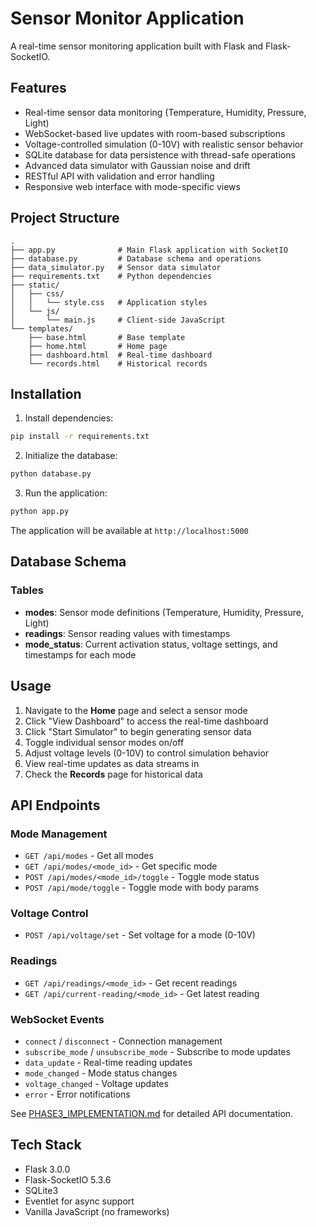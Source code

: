 # Sensor Monitor Application

A real-time sensor monitoring application built with Flask and Flask-SocketIO.

## Features

- Real-time sensor data monitoring (Temperature, Humidity, Pressure, Light)
- WebSocket-based live updates with room-based subscriptions
- Voltage-controlled simulation (0-10V) with realistic sensor behavior
- SQLite database for data persistence with thread-safe operations
- Advanced data simulator with Gaussian noise and drift
- RESTful API with validation and error handling
- Responsive web interface with mode-specific views

## Project Structure

```
.
├── app.py              # Main Flask application with SocketIO
├── database.py         # Database schema and operations
├── data_simulator.py   # Sensor data simulator
├── requirements.txt    # Python dependencies
├── static/
│   ├── css/
│   │   └── style.css   # Application styles
│   └── js/
│       └── main.js     # Client-side JavaScript
└── templates/
    ├── base.html       # Base template
    ├── home.html       # Home page
    ├── dashboard.html  # Real-time dashboard
    └── records.html    # Historical records
```

## Installation

1. Install dependencies:
```bash
pip install -r requirements.txt
```

2. Initialize the database:
```bash
python database.py
```

3. Run the application:
```bash
python app.py
```

The application will be available at `http://localhost:5000`

## Database Schema

### Tables

- **modes**: Sensor mode definitions (Temperature, Humidity, Pressure, Light)
- **readings**: Sensor reading values with timestamps
- **mode_status**: Current activation status, voltage settings, and timestamps for each mode

## Usage

1. Navigate to the **Home** page and select a sensor mode
2. Click "View Dashboard" to access the real-time dashboard
3. Click "Start Simulator" to begin generating sensor data
4. Toggle individual sensor modes on/off
5. Adjust voltage levels (0-10V) to control simulation behavior
6. View real-time updates as data streams in
7. Check the **Records** page for historical data

## API Endpoints

### Mode Management
- `GET /api/modes` - Get all modes
- `GET /api/modes/<mode_id>` - Get specific mode
- `POST /api/modes/<mode_id>/toggle` - Toggle mode status
- `POST /api/mode/toggle` - Toggle mode with body params

### Voltage Control
- `POST /api/voltage/set` - Set voltage for a mode (0-10V)

### Readings
- `GET /api/readings/<mode_id>` - Get recent readings
- `GET /api/current-reading/<mode_id>` - Get latest reading

### WebSocket Events
- `connect` / `disconnect` - Connection management
- `subscribe_mode` / `unsubscribe_mode` - Subscribe to mode updates
- `data_update` - Real-time reading updates
- `mode_changed` - Mode status changes
- `voltage_changed` - Voltage updates
- `error` - Error notifications

See [PHASE3_IMPLEMENTATION.md](PHASE3_IMPLEMENTATION.md) for detailed API documentation.

## Tech Stack

- Flask 3.0.0
- Flask-SocketIO 5.3.6
- SQLite3
- Eventlet for async support
- Vanilla JavaScript (no frameworks)
